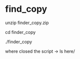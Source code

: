 # find_copy




unzip finder_copy.zip 

cd finder_copy 

./finder_copy

where closed the script -> ls here/
 
